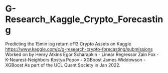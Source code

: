 # G-Research_Kaggle_Crypto_Forecasting
Predicting the 15min log return of13 Crypto Assets on Kaggle 
https://www.kaggle.com/c/g-research-crypto-forecasting/submissions
Worked on by 
Henry Atkins
Egor Scharapkin - Linear Regressor
Zain Fox - K-Nearest-Neighbors
Kostya Popov - XGBoost
James Widdowson - XGBoost
As part of the UCL Quant Society in Jan 2022.

